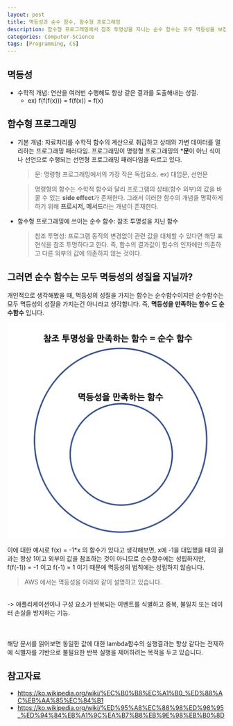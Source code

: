 ```yaml
---
layout: post
title: 멱등성과 순수 함수, 함수형 프로그래밍
description: 함수형 프로그래밍에서 참조 투명성을 지니는 순수 함수는 모두 멱등성을 보장할까?
categories: Computer-Science
tags: [Programming, CS]
---
```


## 멱등성

- 수학적 개념: 연산을 여러번 수행해도 항상 같은 결과를 도출해내는 성질.
  - ex) f(f(f(x))) = f(f(x)) = f(x)

## 함수형 프로그래밍

- 기본 개념: 자료처리를 수학적 함수의 계산으로 취급하고 상태와 가변 데이터를 멀리하는 프로그래밍 패러다임. 프로그래밍이 명령형 프로그래밍의 ***문**이 아닌 식이나 선언으로 수행되는 선언형 프로그래밍 패러다임을 따르고 있다.

  > 문: 명령형 프로그래밍에서의 가장 작은 독립요소. ex) 대입문, 선언문

  > 명령형의 함수는 수학적 함수와 달리 프로그램의 상태(함수 외부)의 값을 바꿀 수 있는 **side effect**가 존재한다. 그래서 이러한 함수의 개념을 명확하게 하기 위해 **프로시저, 메서드**라는 개념이 존재한다.

- 함수형 프로그래밍에 쓰이는 순수 함수: 참조 투명성을 지닌 함수
  > 참조 투명성: 프로그램 동작의 변경없이 관련 값을 대체할 수 있다면 해당 표현식을 참조 투명하다고 한다. 즉, 함수의 결과값이 함수의 인자에만 의존하고 다른 외부의 값에 의존하지 않는 것이다.

## 그러면 순수 함수는 모두 멱등성의 성질을 지닐까?

개인적으로 생각해봤을 때, 멱등성의 성질을 가지는 함수는 순수함수이지만 순수함수는 모두 멱등성의 성질을 가지는건 아니라고 생각합니다. 즉, **멱등성을 만족하는 함수 ⊆ 순수함수** 입니다.

![idempotent-and-fure-function-diagram](/assets/images/posts/pure-function-diagram.png)

이에 대한 예시로 f(x) = -1*x 의 함수가 있다고 생각해보면, x에 -1을 대입했을 때의 결과는 항상 1이고 외부의 값을 참조하는 것이 아니므로 순수함수에는 성립하지만, f(f(-1)) = -1 이고 f(-1) = 1 이기 때문에 멱등성의 법칙에는 성립하지 않습니다.

> AWS 에서는 멱등성을 아래와 같이 설명하고 있습니다. <br/>
<br/>
-> 애플리케이션이나 구성 요소가 반복되는 이벤트를 식별하고 중복, 불일치 또는 데이터 손실을 방지하는 기능.
<br/>
<br/>
<https://aws.amazon.com/ko/premiumsupport/knowledge-center/lambda-function-idempotent/>
<br/>
<br/>
해당 문서를 읽어보면 동일한 값에 대한 lambda함수의 실행결과는 항상 같다는 전제하에 식별자를 기반으로 불필요한 반복 실행을 제어하려는 목적을 두고 있습니다.

## 참고자료

- <https://ko.wikipedia.org/wiki/%EC%B0%B8%EC%A1%B0_%ED%88%AC%EB%AA%85%EC%84%B1>
- <https://ko.wikipedia.org/wiki/%ED%95%A8%EC%88%98%ED%98%95_%ED%94%84%EB%A1%9C%EA%B7%B8%EB%9E%98%EB%B0%8D>
